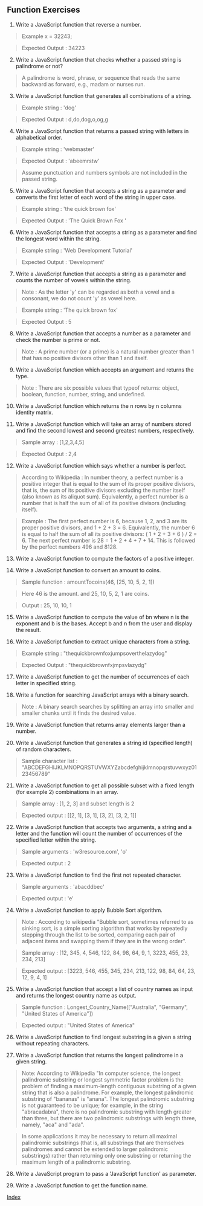 ## Function Exercises

1. Write a JavaScript function that reverse a number.

> Example x = 32243;

> Expected Output : 34223

<div class="tonic"></div>

2. Write a JavaScript function that checks whether a passed string is palindrome or not?

> A palindrome is word, phrase, or sequence that reads the same backward as forward, e.g., madam or nurses run.

<div class="tonic"></div>

3. Write a JavaScript function that generates all combinations of a string.

> Example string : 'dog'

> Expected Output : d,do,dog,o,og,g

<div class="tonic"></div>

4. Write a JavaScript function that returns a passed string with letters in alphabetical order.

> Example string : 'webmaster'

> Expected Output : 'abeemrstw'

> Assume punctuation and numbers symbols are not included in the passed string.

<div class="tonic"></div>

5. Write a JavaScript function that accepts a string as a parameter and converts the first letter of each word of the string in upper case.

> Example string : 'the quick brown fox'

> Expected Output : 'The Quick Brown Fox '

<div class="tonic"></div>

6. Write a JavaScript function that accepts a string as a parameter and find the longest word within the string.

> Example string : 'Web Development Tutorial'

> Expected Output : 'Development'

<div class="tonic"></div>

7. Write a JavaScript function that accepts a string as a parameter and counts the number of vowels within the string.

> Note : As the letter 'y' can be regarded as both a vowel and a consonant, we do not count 'y' as vowel here.

> Example string : 'The quick brown fox'

> Expected Output : 5

<div class="tonic"></div>

8. Write a JavaScript function that accepts a number as a parameter and check the number is prime or not.

> Note : A prime number (or a prime) is a natural number greater than 1 that has no positive divisors other than 1 and itself.

<div class="tonic"></div>

9. Write a JavaScript function which accepts an argument and returns the type.

> Note : There are six possible values that typeof returns: object, boolean, function, number, string, and undefined.

<div class="tonic"></div>

10. Write a JavaScript function which returns the n rows by n columns identity matrix.

<div class="tonic"></div>

11. Write a JavaScript function which will take an array of numbers stored and find the second lowest and second greatest numbers, respectively.

> Sample array : [1,2,3,4,5]

> Expected Output : 2,4

<div class="tonic"></div>

12. Write a JavaScript function which says whether a number is perfect.

> According to Wikipedia : In number theory, a perfect number is a positive integer that is equal to the sum of its proper positive divisors, that is, the sum of its positive divisors excluding the number itself (also known as its aliquot sum). Equivalently, a perfect number is a number that is half the sum of all of its positive divisors (including itself).

> Example : The first perfect number is 6, because 1, 2, and 3 are its proper positive divisors, and 1 + 2 + 3 = 6. Equivalently, the number 6 is equal to half the sum of all its positive divisors: ( 1 + 2 + 3 + 6 ) / 2 = 6. The next perfect number is 28 = 1 + 2 + 4 + 7 + 14. This is followed by the perfect numbers 496 and 8128.

<div class="tonic"></div>

13. Write a JavaScript function to compute the factors of a positive integer.

<div class="tonic"></div>

14. Write a JavaScript function to convert an amount to coins.

> Sample function : amountTocoins(46, [25, 10, 5, 2, 1])

> Here 46 is the amount. and 25, 10, 5, 2, 1 are coins.

> Output : 25, 10, 10, 1

<div class="tonic"></div>

15. Write a JavaScript function to compute the value of bn where n is the exponent and b is the bases. Accept b and n from the user and display the result.

<div class="tonic"></div>


16. Write a JavaScript function to extract unique characters from a string.

> Example string : "thequickbrownfoxjumpsoverthelazydog"

> Expected Output : "thequickbrownfxjmpsvlazydg"

<div class="tonic"></div>

17. Write a JavaScript function to  get the number of occurrences of each letter in specified string.

<div class="tonic"></div>

18. Write a function for searching JavaScript arrays with a binary search.

> Note : A binary search searches by splitting an array into smaller and smaller chunks until it finds the desired value.

<div class="tonic"></div>

19. Write a JavaScript function that returns array elements larger than a number.

<div class="tonic"></div>

20. Write a JavaScript function that generates a string id (specified length) of random characters.

> Sample character list : "ABCDEFGHIJKLMNOPQRSTUVWXYZabcdefghijklmnopqrstuvwxyz0123456789"

<div class="tonic"></div>

21. Write a JavaScript function to get all possible subset with a fixed length (for example 2) combinations in an array.

> Sample array : [1, 2, 3] and subset length is 2

> Expected output : [[2, 1], [3, 1], [3, 2], [3, 2, 1]]

<div class="tonic"></div>

22. Write a JavaScript function that accepts two arguments, a string and a letter and the function will count the number of occurrences of the specified letter within the string.

> Sample arguments : 'w3resource.com', 'o'

> Expected output : 2

<div class="tonic"></div>

23. Write a JavaScript function to find the first not repeated character.

> Sample arguments : 'abacddbec'

> Expected output : 'e'

<div class="tonic"></div>

24. Write a JavaScript function to apply Bubble Sort algorithm.

> Note : According to wikipedia "Bubble sort, sometimes referred to as sinking sort, is a simple sorting algorithm that works by repeatedly stepping through the list to be sorted, comparing each pair of adjacent items and swapping them if they are in the wrong order".

> Sample array : [12, 345, 4, 546, 122, 84, 98, 64, 9, 1, 3223, 455, 23, 234, 213]

> Expected output : [3223, 546, 455, 345, 234, 213, 122, 98, 84, 64, 23, 12, 9, 4, 1]

<div class="tonic"></div>

25. Write a JavaScript function that accept a list of country names as input and returns the longest country name as output.

> Sample function : Longest_Country_Name(["Australia", "Germany", "United States of America"])

> Expected output : "United States of America"

<div class="tonic"></div>

26. Write a JavaScript function to find longest substring in a given a string without repeating characters.

<div class="tonic"></div>

27. Write a JavaScript function that returns the longest palindrome in a given string.

> Note: According to Wikipedia "In computer science, the longest palindromic substring or longest symmetric factor problem is the problem of finding a maximum-length contiguous substring of a given string that is also a palindrome. For example, the longest palindromic substring of "bananas" is "anana". The longest palindromic substring is not guaranteed to be unique; for example, in the string "abracadabra", there is no palindromic substring with length greater than three, but there are two palindromic substrings with length three, namely, "aca" and "ada".

> In some applications it may be necessary to return all maximal palindromic substrings (that is, all substrings that are themselves palindromes and cannot be extended to larger palindromic substrings) rather than returning only one substring or returning the maximum length of a palindromic substring.

<div class="tonic"></div>

28. Write a JavaScript program to pass a 'JavaScript function' as parameter.

<div class="tonic"></div>

29. Write a JavaScript function to get the function name.

<div class="tonic"></div>

[Index](/)
